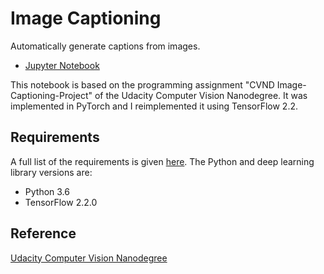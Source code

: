 # Image Captioning


Automatically generate captions from images.
*	[Jupyter Notebook](https://nbviewer.jupyter.org/github/vgkortsas/NLP_projects/blob/master/Image_Captioning/Image_Captioning.ipynb)

This notebook is based on the programming assignment "CVND Image-Captioning-Project" of the Udacity Computer Vision Nanodegree. It was implemented in PyTorch and I reimplemented it using TensorFlow 2.2. 

## Requirements
A full list of the requirements is given [here](https://github.com/vgkortsas/NLP_projects/blob/master/Image_Captioning/requirements.txt). The Python and deep learning library versions are:
- Python 3.6
- TensorFlow 2.2.0

## Reference
[Udacity Computer Vision Nanodegree](https://www.udacity.com/course/computer-vision-nanodegree--nd891)